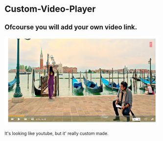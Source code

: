 # Custom-Video-Player
##  Ofcourse you will add your own video link.
<img src="https://github.com/sunanda35/Custom-Video-Player/blob/master/Annotation%202020-07-23%20224220.png?raw=true">

It's looking like youtube, but it' really custom made.
